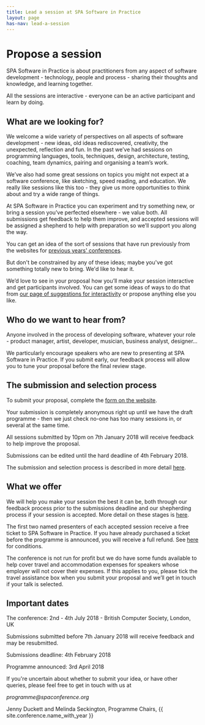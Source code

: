 ```yaml
---
title: Lead a session at SPA Software in Practice
layout: page
has-nav: lead-a-session
---
```


<h1>Propose a session</h1>
<p>SPA Software in Practice is about practitioners from any aspect of software development - technology, people and process - sharing their thoughts and knowledge, and learning together.</p>
<p>All the sessions are interactive - everyone can be an active participant and learn by doing.</p>

<h2>What are we looking for?</h2>
<p>We welcome a wide variety of perspectives on all aspects of software development - new ideas, old ideas rediscovered, creativity, the unexpected, reflection and fun. In the past we’ve had sessions on programming languages, tools, techniques, design, architecture, testing, coaching, team dynamics, pairing and organising a team’s work.</p>
<p>We’ve also had some great sessions on topics you might not expect at a software conference, like sketching, speed reading, and education. We really like sessions like this too - they give us more opportunities to think about and try a wide range of things.</p>
<p>At SPA Software in Practice you can experiment and try something new, or bring a session you’ve perfected elsewhere - we value both. All submissions get feedback to help them improve, and accepted sessions will be assigned a shepherd to help with preparation so we’ll support you along the way.</p>
<p>You can get an idea of the sort of sessions that have run previously from the websites for <a href="{{ '/previous-conferences.html' | relative_url }}">previous years' conferences</a>.</p>
<p>But don't be constrained by any of these ideas; maybe you've got something totally new to bring. We'd like to hear it.</p>
<p>We’d love to see in your proposal how you’ll make your session interactive and get participants involved. You can get some ideas of ways to do that from <a href="{{ 'interactivity.html' | relative_url }}">our page of suggestions for interactivity</a> or propose anything else you like.</p>

<h2>Who do we want to hear from?</h2>
<p>Anyone involved in the process of developing software, whatever your role - product manager, artist, developer, musician, business analyst, designer...</p>
<p>We particularly encourage speakers who are new to presenting at SPA Software in Practice. If you submit early, our feedback process will allow you to tune your proposal before the final review stage.</p>

<h2>The submission and selection process</h2>
<p>To submit your proposal, complete the <a href="http://spaconference.org/scripts/makeproposal.php">form on the website</a>.</p>
<p>Your submission is completely anonymous right up until we have the draft programme - then we just check no-one has too many sessions in, or several at the same time.</p>
<p>All sessions submitted by 10pm on 7th January 2018 will receive feedback to help improve the proposal.</p>
<p>Submissions can be edited until the hard deadline of 4th February 2018.</p>
<p>The submission and selection process is described in more detail <a href="{{ '/submission-stages.html' | relative_url }}">here</a>.</p>

<h2>What we offer</h2>
<p>We will help you make your session the best it can be, both through our feedback process prior to the submissions deadline and our shepherding process if your session is accepted. More detail on these stages is <a href="{{ '/submission-stages.html' | relative_url }}">here</a>.</p>
<p>The first two named presenters of each accepted session receive a free ticket to SPA Software in Practice. If you have already purchased a ticket before the programme is announced, you will receive a full refund. See <a href="{{ '/terms-and-conditions.html' | relative_url }}">here</a> for conditions.</p>
<p>The conference is not run for profit but we do have some funds available to help cover travel and accommodation expenses for speakers whose employer will not cover their expenses. If this applies to you, please tick the travel assistance box when you submit your proposal and we’ll get in touch if your talk is selected.</p>

<h2>Important dates</h2>
<p>The conference: 2nd - 4th July 2018 - British Computer Society, London, UK</p>
<p>Submissions submitted before 7th January 2018 will receive feedback and may be resubmitted.</p>
<p>Submissions deadline: 4th February 2018</p>
<p>Programme announced: 3rd April 2018</p>
<p>If you're uncertain about whether to submit your idea, or have other queries, please feel free to get in touch with us at</p>
<p><em>programme@spaconference.org</em></p>
<p>Jenny Duckett and Melinda Seckington, Programme Chairs, {{ site.conference.name_with_year }}</p>
